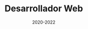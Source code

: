---
title: Desarrollador Web
description: Desarrollo frontend para diversos clientes. Enfoque en experiencia de usuario y optimización de rendimiento.
date: 2020-2022
---